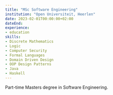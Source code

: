 ```yaml
---
title: "MSc Software Engineering"
institution: "Open Universiteit, Heerlen"
date: 2023-02-01T00:00:00+02:00
dateEnd: 
experience:
- education
skills:
- Discrete Mathematics
- Logic
- Computer Security
- Formal Languages
- Domain Driven Design
- OOP Design Patterns
- Java
- Haskell
---
```


Part-time Masters degree in Software Engineering.
